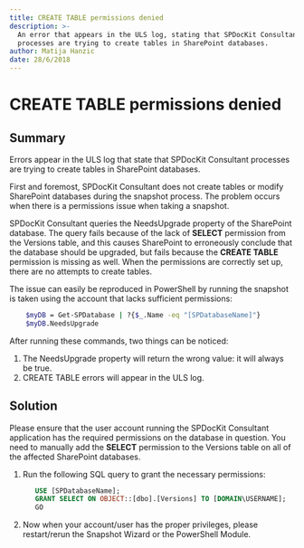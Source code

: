 ```yaml
---
title: CREATE TABLE permissions denied
description: >-
  An error that appears in the ULS log, stating that SPDocKit Consultant
  processes are trying to create tables in SharePoint databases.
author: Matija Hanzic
date: 28/6/2018
---
```


# CREATE TABLE permissions denied

## **Summary**

Errors appear in the ULS log that state that SPDocKit Consultant processes are trying to create tables in SharePoint databases.

First and foremost, SPDocKit Consultant does not create tables or modify SharePoint databases during the snapshot process. The problem occurs when there is a permissions issue when taking a snapshot.

SPDocKit Consultant queries the NeedsUpgrade property of the SharePoint database. The query fails because of the lack of **SELECT** permission from the Versions table, and this causes SharePoint to erroneously conclude that the database should be upgraded, but fails because the **CREATE TABLE** permission is missing as well. When the permissions are correctly set up, there are no attempts to create tables.

The issue can easily be reproduced in PowerShell by running the snapshot is taken using the account that lacks sufficient permissions:

```bash
    $myDB = Get-SPDatabase | ?{$_.Name -eq "[SPDatabaseName]"}
    $myDB.NeedsUpgrade
```

After running these commands, two things can be noticed:

1. The NeedsUpgrade property will return the wrong value: it will always be true. 
2. CREATE TABLE errors will appear in the ULS log.

## **Solution**

Please ensure that the user account running the SPDocKit Consultant application has the required permissions on the database in question. You need to manually add the **SELECT** permission to the Versions table on all of the affected SharePoint databases.

1. Run the following SQL query to grant the necessary permissions:

   ```sql
      USE [SPDatabaseName];  
      GRANT SELECT ON OBJECT::[dbo].[Versions] TO [DOMAIN\USERNAME];  
      GO
   ```

2. Now when your account/user has the proper privileges, please restart/rerun the Snapshot Wizard or the PowerShell Module.

